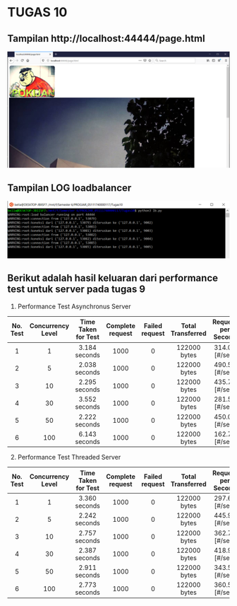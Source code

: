 # TUGAS 10

## Tampilan http://localhost:44444/page.html
![alt text](https://github.com/bellasih/PROGJAR_05111740000117/blob/master/Tugas10/Screenshot/localhost_p44444.PNG)

## Tampilan LOG loadbalancer
![alt text](https://github.com/bellasih/PROGJAR_05111740000117/blob/master/Tugas10/Screenshot/loadbalancer.PNG)

## Berikut adalah hasil keluaran dari performance test untuk server pada tugas 9 
1. Performance Test Asynchronus Server

| No. Test | Concurrency Level | Time Taken for Test | Complete request | Failed request | Total Transferred | Request per Second | Time per Request | Time per Request (all concurrent) | Transfer Rate |
| :------: | :---------------: | :-----------------: | :--------------: | :------------: | :---------------: | :----------------: | :--------------: | :-------------------------------: | :-----------: |
| 1  | 1   | 3.184 seconds | 1000  | 0 | 122000 bytes  | 314.07 [#/sec]  | 3.184 [ms]    | 3.184 [ms] | 37.42 [Kbytes/sec] |
| 2  | 5   | 2.038 seconds | 1000  | 0 | 122000 bytes  | 490.58 [#/sec]  | 10.192 [ms]   | 2.038 [ms] | 58.45 [Kbytes/sec] |
| 3  | 10  | 2.295 seconds | 1000  | 0 | 122000 bytes  | 435.70 [#/sec]  | 22.952 [ms]   | 2.295 [ms] | 51.91 [Kbytes/sec] |
| 4  | 30  | 3.552 seconds | 1000  | 0 | 122000 bytes  | 281.54 [#/sec]  | 106.558 [ms]  | 3.552 [ms] | 33.54 [Kbytes/sec] |
| 5  | 50  | 2.222 seconds | 1000  | 0 | 122000 bytes  | 450.07 [#/sec]  | 111.095 [ms]  | 2.222 [ms] | 53.62 [Kbytes/sec] |
| 6  | 100 | 6.143 seconds | 1000  | 0 | 122000 bytes  | 162.78 [#/sec]  | 614.321 [ms]  | 6.143 [ms] | 19.39 [Kbytes/sec] |

2. Performance Test Threaded Server

| No. Test | Concurrency Level | Time Taken for Test | Complete request | Failed request | Total Transferred | Request per Second | Time per Request | Time per Request (all concurrent) | Transfer Rate |
| :------: | :---------------: | :-----------------: | :--------------: | :------------: | :---------------: | :----------------: | :--------------: | :-------------------------------: | :-----------: |
| 1  | 1   | 3.360 seconds | 1000  | 0 | 122000 bytes  | 297.60 [#/sec]  | 3.360 [ms]   | 3.360 [ms] | 35.46 [Kbytes/sec] |
| 2  | 5   | 2.242 seconds | 1000  | 0 | 122000 bytes  | 445.96 [#/sec]  | 11.212 [ms]  | 2.242 [ms] | 53.13 [Kbytes/sec] |
| 3  | 10  | 2.757 seconds | 1000  | 0 | 122000 bytes  | 362.71 [#/sec]  | 27.571 [ms]  | 2.757 [ms] | 43.21 [Kbytes/sec] |
| 4  | 30  | 2.387 seconds | 1000  | 0 | 122000 bytes  | 418.90 [#/sec]  | 71.617 [ms]  | 2.387 [ms] | 49.41 [Kbytes/sec] |
| 5  | 50  | 2.911 seconds | 1000  | 0 | 122000 bytes  | 343.54 [#/sec]  | 145.543 [ms] | 2.911 [ms] | 40.93 [Kbytes/sec] |
| 6  | 100 | 2.773 seconds | 1000  | 0 | 122000 bytes  | 360.56 [#/sec]  | 277.349 [ms] | 2.773 [ms] | 42.96 [Kbytes/sec] |